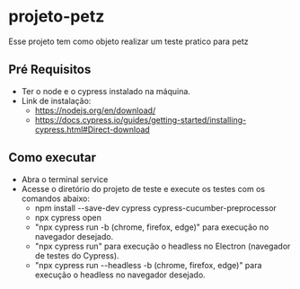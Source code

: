 # projeto-petz
Esse projeto tem como objeto realizar um teste pratico para petz


## Pré Requisitos

- Ter o node e o cypress instalado na máquina.
- Link de instalação:
    - https://nodejs.org/en/download/
    - https://docs.cypress.io/guides/getting-started/installing-cypress.html#Direct-download

## Como executar

- Abra o terminal service
- Acesse o diretório do projeto de teste e execute os testes com os comandos abaixo:
   * npm install --save-dev cypress cypress-cucumber-preprocessor
   * npx cypress open
   * "npx cypress run -b (chrome, firefox, edge)" para execução no navegador desejado.
   * "npx cypress run" para execução o headless no Electron (navegador de testes do Cypress).
   * "npx cypress run --headless -b (chrome, firefox, edge)" para execução o headless no navegador desejado.
